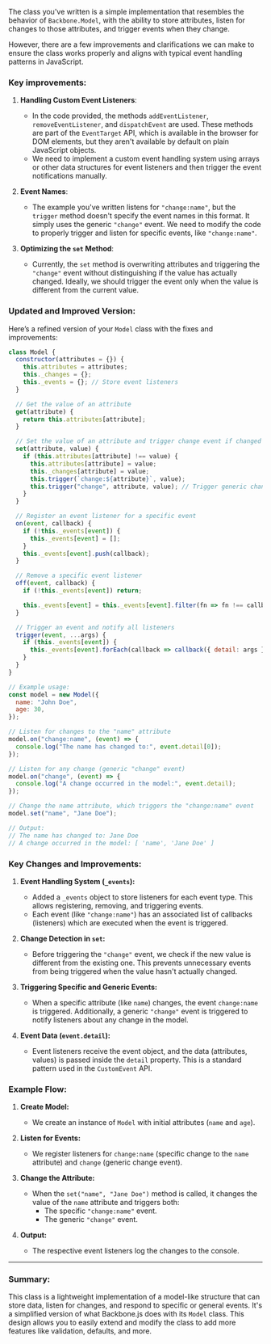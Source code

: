 The class you've written is a simple implementation that resembles the behavior of `Backbone.Model`, with the ability to store attributes, listen for changes to those attributes, and trigger events when they change.

However, there are a few improvements and clarifications we can make to ensure the class works properly and aligns with typical event handling patterns in JavaScript.

### Key improvements:

1. **Handling Custom Event Listeners**:
   - In the code provided, the methods `addEventListener`, `removeEventListener`, and `dispatchEvent` are used. These methods are part of the `EventTarget` API, which is available in the browser for DOM elements, but they aren't available by default on plain JavaScript objects.
   - We need to implement a custom event handling system using arrays or other data structures for event listeners and then trigger the event notifications manually.

2. **Event Names**:
   - The example you've written listens for `"change:name"`, but the `trigger` method doesn't specify the event names in this format. It simply uses the generic `"change"` event. We need to modify the code to properly trigger and listen for specific events, like `"change:name"`.

3. **Optimizing the `set` Method**:
   - Currently, the `set` method is overwriting attributes and triggering the `"change"` event without distinguishing if the value has actually changed. Ideally, we should trigger the event only when the value is different from the current value.

### Updated and Improved Version:

Here’s a refined version of your `Model` class with the fixes and improvements:

```javascript
class Model {
  constructor(attributes = {}) {
    this.attributes = attributes;
    this._changes = {};
    this._events = {}; // Store event listeners
  }

  // Get the value of an attribute
  get(attribute) {
    return this.attributes[attribute];
  }

  // Set the value of an attribute and trigger change event if changed
  set(attribute, value) {
    if (this.attributes[attribute] !== value) {
      this.attributes[attribute] = value;
      this._changes[attribute] = value;
      this.trigger(`change:${attribute}`, value);
      this.trigger("change", attribute, value); // Trigger generic change event
    }
  }

  // Register an event listener for a specific event
  on(event, callback) {
    if (!this._events[event]) {
      this._events[event] = [];
    }
    this._events[event].push(callback);
  }

  // Remove a specific event listener
  off(event, callback) {
    if (!this._events[event]) return;

    this._events[event] = this._events[event].filter(fn => fn !== callback);
  }

  // Trigger an event and notify all listeners
  trigger(event, ...args) {
    if (this._events[event]) {
      this._events[event].forEach(callback => callback({ detail: args }));
    }
  }
}

// Example usage:
const model = new Model({
  name: "John Doe",
  age: 30,
});

// Listen for changes to the "name" attribute
model.on("change:name", (event) => {
  console.log("The name has changed to:", event.detail[0]);
});

// Listen for any change (generic "change" event)
model.on("change", (event) => {
  console.log("A change occurred in the model:", event.detail);
});

// Change the name attribute, which triggers the "change:name" event
model.set("name", "Jane Doe");

// Output:
// The name has changed to: Jane Doe
// A change occurred in the model: [ 'name', 'Jane Doe' ]
```

### Key Changes and Improvements:

1. **Event Handling System (`_events`):**
   - Added a `_events` object to store listeners for each event type. This allows registering, removing, and triggering events.
   - Each event (like `"change:name"`) has an associated list of callbacks (listeners) which are executed when the event is triggered.

2. **Change Detection in `set`:**
   - Before triggering the `"change"` event, we check if the new value is different from the existing one. This prevents unnecessary events from being triggered when the value hasn't actually changed.

3. **Triggering Specific and Generic Events:**
   - When a specific attribute (like `name`) changes, the event `change:name` is triggered. Additionally, a generic `"change"` event is triggered to notify listeners about any change in the model.

4. **Event Data (`event.detail`):**
   - Event listeners receive the event object, and the data (attributes, values) is passed inside the `detail` property. This is a standard pattern used in the `CustomEvent` API.

### Example Flow:

1. **Create Model:**
   - We create an instance of `Model` with initial attributes (`name` and `age`).
   
2. **Listen for Events:**
   - We register listeners for `change:name` (specific change to the `name` attribute) and `change` (generic change event).

3. **Change the Attribute:**
   - When the `set("name", "Jane Doe")` method is called, it changes the value of the `name` attribute and triggers both:
     - The specific `"change:name"` event.
     - The generic `"change"` event.

4. **Output:**
   - The respective event listeners log the changes to the console.

---

### Summary:

This class is a lightweight implementation of a model-like structure that can store data, listen for changes, and respond to specific or general events. It's a simplified version of what Backbone.js does with its `Model` class. This design allows you to easily extend and modify the class to add more features like validation, defaults, and more.